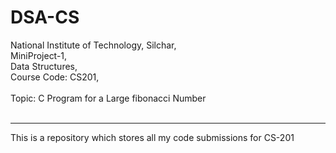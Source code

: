 # DSA-CS

National Institute of Technology, Silchar,<br>
MiniProject-1,<br>
Data Structures,<br>
Course Code: CS201,<br>
<br>
Topic: C Program for a Large fibonacci Number<br>
<br>
<hr>

This is a repository which stores all my code submissions for CS-201 
